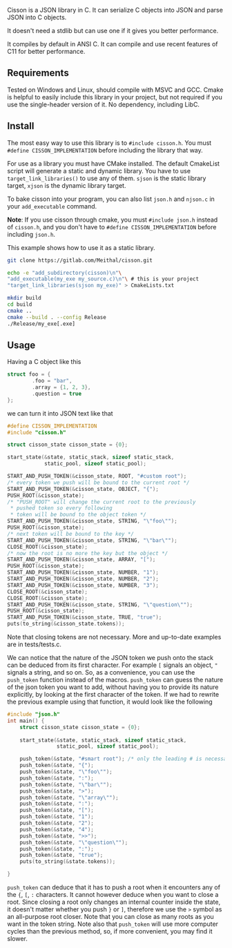 Cisson is a JSON library in C. It can serialize C objects
into JSON and parse JSON into C objects.

It doesn't need a stdlib but can use one
if it gives you better performance.

It compiles by default in ANSI C.
It can compile and use recent features of C11 for
better performance.

## Requirements
Tested on Windows and Linux, should compile with MSVC and GCC.
Cmake is helpful to easily include this library in your project,
but not required if you use the single-header version of it.
No dependency, including LibC.

## Install
The most easy way to use this library is to `#include
cisson.h`. You must `#define CISSON_IMPLEMENTATION` 
before including the library that way.

For use as a library you must have CMake installed. The
default CmakeList script will generate a static and dynamic
library.
You have to use `target_link_libraries()` to use any of them.
`sjson` is the static library target, 
`xjson` is the dynamic library target.

To bake cisson into your program, you can also list 
`json.h` and `njson.c` in your `add_executable` command.

**Note**: If you use cisson through cmake, you must `#include json.h`
instead of `cisson.h`, and you don't have to 
`#define CISSON_IMPLEMENTATION` before including `json.h`.

This example shows how to use it as a static library.
```bash
git clone https://gitlab.com/Meithal/cisson.git

echo -e "add_subdirectory(cisson)\n"\
"add_executable(my_exe my_source.c)\n"\ # this is your project
"target_link_libraries(sjson my_exe)" > CmakeLists.txt

mkdir build
cd build
cmake ..
cmake --build . --config Release
./Release/my_exe[.exe]
```

## Usage
Having a C object like this
```c
struct foo = {
        .foo = "bar",
        .array = {1, 2, 3},
        .question = true
};
```
we can turn it into JSON text like that
```c
#define CISSON_IMPLEMENTATION
#include "cisson.h"

struct cisson_state cisson_state = {0};

start_state(&state, static_stack, sizeof static_stack,
            static_pool, sizeof static_pool);

START_AND_PUSH_TOKEN(&cisson_state, ROOT, "#custom root"); 
/* every token we push will be bound to the current root */
START_AND_PUSH_TOKEN(&cisson_state, OBJECT, "{");
PUSH_ROOT(&cisson_state);                                  
/* "PUSH_ROOT" will change the current root to the previously
 * pushed token so every following
 * token will be bound to the object token */ 
START_AND_PUSH_TOKEN(&cisson_state, STRING, "\"foo\"");
PUSH_ROOT(&cisson_state);
/* next token will be bound to the key */ 
START_AND_PUSH_TOKEN(&cisson_state, STRING, "\"bar\"");
CLOSE_ROOT(&cisson_state);
/* now the root is no more the key but the object */
START_AND_PUSH_TOKEN(&cisson_state, ARRAY, "[");
PUSH_ROOT(&cisson_state);
START_AND_PUSH_TOKEN(&cisson_state, NUMBER, "1");
START_AND_PUSH_TOKEN(&cisson_state, NUMBER, "2");
START_AND_PUSH_TOKEN(&cisson_state, NUMBER, "3");
CLOSE_ROOT(&cisson_state);
CLOSE_ROOT(&cisson_state);
START_AND_PUSH_TOKEN(&cisson_state, STRING, "\"question\"");
PUSH_ROOT(&cisson_state);
START_AND_PUSH_TOKEN(&cisson_state, TRUE, "true");
puts(to_string(&cisson_state.tokens));
```
Note that closing tokens are not necessary. More and
up-to-date examples are in tests/tests.c.

We can notice that the nature of the JSON token we push onto the stack
can be deduced from its first character. For example `[` signals an object,
`"` signals a string, and so on.
So, as a convenience, you can use the `push_token` function
instead of the macros. `push_token` can guess the nature
of the json token you want to add, without having you to 
provide its nature explicitly, by looking at the first character
of the token. If we had to rewrite the previous
example using that function, it would look like the following

```c
#include "json.h"
int main() {
    struct cisson_state cisson_state = {0};
    
    start_state(&state, static_stack, sizeof static_stack,
                static_pool, sizeof static_pool);

    push_token(&state, "#smart root"); /* only the leading # is necessary to signal a document root */
    push_token(&state, "{");
    push_token(&state, "\"foo\"");
    push_token(&state, ":");
    push_token(&state, "\"bar\"");
    push_token(&state, ">");
    push_token(&state, "\"array\"");
    push_token(&state, ":");
    push_token(&state, "[");
    push_token(&state, "1");
    push_token(&state, "2");
    push_token(&state, "4");
    push_token(&state, ">>");
    push_token(&state, "\"question\"");
    push_token(&state, ":");
    push_token(&state, "true");
    puts(to_string(&state.tokens));

}
```
`push_token` can deduce that it has to push a root when it encounters
any of the `{`, `[`, `:` characters. It cannot however deduce when you 
want to close a root. Since closing a root only changes
an internal counter inside the state, it doesn't matter whether
you push `}` or `]`, therefore we use the `>` symbol
as an all-purpose root closer. 
Note that you can close as many
roots as you want in the token string. Note also that 
`push_token` will use more computer cycles than the previous 
method, so, if more convenient, you may find it slower.